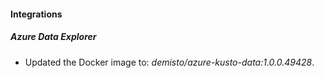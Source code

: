 #### Integrations
##### Azure Data Explorer
- Updated the Docker image to: *demisto/azure-kusto-data:1.0.0.49428*.
